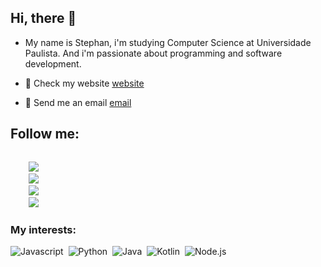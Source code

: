 ## Hi, there :wave:

- My name is Stephan, i'm studying Computer Science at Universidade Paulista. And i'm
passionate about programming and software development.

- :paperclip: Check my website [website](https://www.stephancharles.dev/)

- :email: Send me an email [email](vianastephan@gmail.com)

## Follow me:

<code>
    <a href="https://www.linkedin.com/in/stephan-charles/"><img src="https://icongr.am/fontawesome/linkedin-square.svg?size=30&color=currentColor"/></a>
    <a href="https://twitter.com/S_charles10"><img src="https://icongr.am/fontawesome/twitter-square.svg?size=30&color=currentColor"/></a>
    <a href="https://www.instagram.com/ostcharless/"><img src="https://icongr.am/fontawesome/instagram.svg?size=30&color=currentColor"/></a>
    <a href="https://www.facebook.com/stcharles02/"><img src="https://icongr.am/fontawesome/facebook-square.svg?size=30&color=currentColor"/></a>
</code>

### My interests:

![Javascript](https://img.shields.io/badge/JavaScript-F7DF1E?style=for-the-badge&logo=javascript&logoColor=black)&nbsp;
![Python](https://img.shields.io/badge/Python-14354C?style=for-the-badge&logo=python&logoColor=white)&nbsp;
![Java](https://img.shields.io/badge/Java-ED8B00?style=for-the-badge&logo=java&logoColor=white)&nbsp;
![Kotlin](https://img.shields.io/badge/Kotlin-0095D5?&style=for-the-badge&logo=kotlin&logoColor=white)&nbsp;
![Node.js](https://img.shields.io/badge/Node.js-43853D?style=for-the-badge&logo=node.js&logoColor=white)&nbsp;

